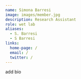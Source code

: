 ```yaml
---
name: Simona Barresi
image: images/member.jpg
description: Research Assistant
role: wet lab
aliases:
  - S. Barresi
  - S Barresi
links:
  home-page: /
  email: /
  twitter: /
---
```

add bio
